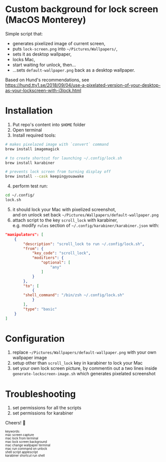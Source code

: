# Custom background for lock screen (MacOS Monterey)

Simple script that:
- generates pixelized image of current screen,
- puts `lock-screen.png` into `~/Pictures/Wallpapers/`,
- sets it as desktop wallpaper,
- locks Mac,
- start waiting for unlock, then...
- ...sets `default-wallpaper.png` back as a desktop wallpaper.

Based on Hund's recommendations, see https://hund.tty1.se/2018/09/04/use-a-pixelated-version-of-your-desktop-as-your-lockscreen-with-i3lock.html

# Installation
1. Put repo's content into `$HOME` folder
2. Open terminal
3. Install required tools:
```bash
# makes pixelazed image with `convert` command
brew install imagemagick

# to create shortcut for launching ~/.config/lock.sh
brew install karabiner

# prevents lock screen from turning display off
brew install --cask keepingyouawake
```
4. perform test run:
```bash
cd ~/.config/
lock.sh
```
5. it should lock your Mac with pixelized screenshot,  
and on unlock set back `~/Pictures/Wallpapers/default-wallpaper.png`
6. attach script to the key `scroll_lock` with karabiner,  
e.g. modify `rules` section of `~/.config/karabiner/karabiner.json` with:
```json
"manipulators": [
    {
        "description": "scroll_lock to run ~/.config/lock.sh",
        "from": {
            "key_code": "scroll_lock",
            "modifiers": {
                "optional": [
                    "any"
                ]
            }
        },
        "to": [
            {
		"shell_command": "/bin/zsh ~/.config/lock.sh"
            }
        ],
        "type": "basic"
    }
]
```

# Configuration
1. replace `~/Pictures/Wallpapers/default-wallpaper.png` with your own wallpaper image
2. setup other than `scroll_lock` key in karabiner to lock your Mac
3. set your own lock screen picture, by commentin out a two lines inside `generate-lockscreen-image.sh` which generates pixelated screenshot

# Troubleshooting
1. set permissions for all the scripts
2. set permissions for karabiner

Cheers! 
🍻
  
  

<sub><sup>
keywords:  
mac screen capture  
mac lock from terminal  
mac lock screen background  
mac change wallpaper terminal  
mac run command on unlock  
shell script applescript  
karabiner shortcut run shell  
</sup></sub>





